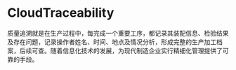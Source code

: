 # CloudTraceability
质量追溯就是在生产过程中，每完成一个重要工序，都记录其装配信息、检验结果及存在问题，记录操作者姓名、时间、地点及情况分析，形成完整的生产加工档案，后续可查。随着信息化技术的发展，为现代制造企业实行精细化管理提供了可靠的手段。
